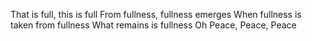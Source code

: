 That is full, this is full
From fullness, fullness emerges
When fullness is taken from fullness
What remains is fullness
Oh Peace, Peace, Peace
